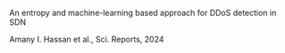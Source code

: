 An entropy and machine-learning based approach for DDoS detection in SDN

Amany I. Hassan et al., Sci. Reports, 2024
